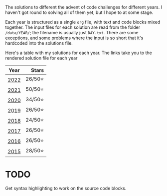 The solutions to different the advent of code challenges for different years. I haven't got round to solving all of them yet, but I hope to at some stage.

Each year is structured as a single `org` file, with text and code blocks mixed together. The input files for each solution are read from the folder `/data/YEAR/`; the filename is usually just `DAY.txt`. There are some exceptions, and some problems where the input is so short that it's hardcoded into the solutions file.

Here's a table with my solutions for each year. The links take you to the rendered solution file for each year

|       Year       |   Stars |
|:----------------:|--------:|
| [2022](2022.org) | 26/50⭐ |
| [2021](2021.org) | 50/50⭐ |
| [2020](2020.org) | 34/50⭐ |
| [2019](2019.org) | 26/50⭐ |
| [2018](2018.org) | 24/50⭐ |
| [2017](2017.org) | 26/50⭐ |
| [2016](2016.org) | 26/50⭐ |
| [2015](2015.org) | 28/50⭐ |

# TODO

Get syntax highlighting to work on the source code blocks.
